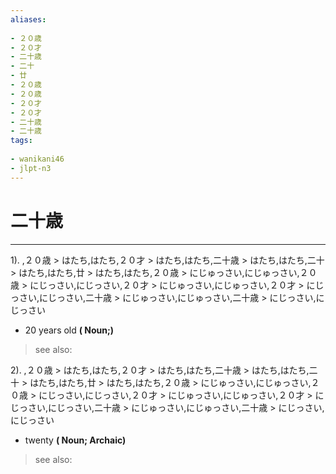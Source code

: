```yaml
---
aliases:
    
- ２０歳
- ２０才
- 二十歳
- 二十
- 廿
- ２０歳
- ２０歳
- ２０才
- ２０才
- 二十歳
- 二十歳
tags:
    
- wanikani46
- jlpt-n3
---
```


# 二十歳
---
1).
,２０歳 > はたち,はたち,２０才 > はたち,はたち,二十歳 > はたち,はたち,二十 > はたち,はたち,廿 > はたち,はたち,２０歳 > にじゅっさい,にじゅっさい,２０歳 > にじっさい,にじっさい,２０才 > にじゅっさい,にじゅっさい,２０才 > にじっさい,にじっさい,二十歳 > にじゅっさい,にじゅっさい,二十歳 > にじっさい,にじっさい

- 20 years old
**( Noun;)**
> see also: 
            
2).
,２０歳 > はたち,はたち,２０才 > はたち,はたち,二十歳 > はたち,はたち,二十 > はたち,はたち,廿 > はたち,はたち,２０歳 > にじゅっさい,にじゅっさい,２０歳 > にじっさい,にじっさい,２０才 > にじゅっさい,にじゅっさい,２０才 > にじっさい,にじっさい,二十歳 > にじゅっさい,にじゅっさい,二十歳 > にじっさい,にじっさい

- twenty
**( Noun; Archaic)**
> see also: 
            